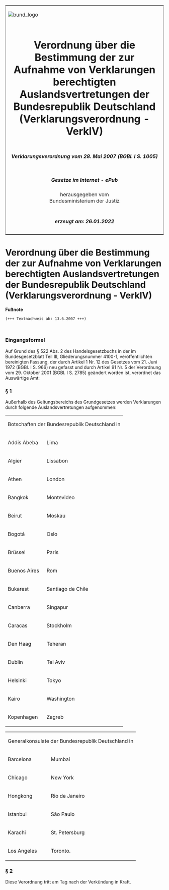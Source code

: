 <span id="DECKBLATT.html"></span>

<table border="0" frame="border" width="100%">

<tr valign="top">

<td align="left">

![bund\_logo](BfJ_2021_Web_de_de.gif)

</td>

<td align="right">

 

</td>

</tr>

<tr align="center" valign="middle">

<td colspan="2">

# Verordnung über die Bestimmung der zur Aufnahme von Verklarungen berechtigten Auslandsvertretungen der Bundesrepublik Deutschland (Verklarungsverordnung - VerklV)

</td>

</tr>

<tr align="center" valign="middle">

<td colspan="2">

##### Verklarungsverordnung vom 28. Mai 2007 (BGBl. I S. 1005)

</td>

</tr>

<tr align="center" valign="middle">

<td colspan="2">

  
  

##### Gesetze im Internet - ePub  
  
herausgegeben vom  
Bundesministerium der Justiz

</td>

</tr>

<tr align="center" valign="bottom">

<td colspan="2">

  
  

##### erzeugt am: 26.01.2022

</td>

</tr>

</table>

<span id="BJNR100500007.html"></span>

# Verordnung über die Bestimmung der zur Aufnahme von Verklarungen berechtigten Auslandsvertretungen der Bundesrepublik Deutschland (Verklarungsverordnung - VerklV)

<div>

  
**Fußnote**

<div class="jnhtml">

<div>

<div class="jurAbsatz">

  

``` 
(+++ Textnachweis ab: 13.6.2007 +++)

 
```

</div>

</div>

</div>

</div>

<span id="BJNR100500007BJNE000100000.html"></span>

### Eingangsformel  

<div>

<div class="jnhtml">

<div>

<div class="jurAbsatz">

Auf Grund des § 522 Abs. 2 des Handelsgesetzbuchs in der im
Bundesgesetzblatt Teil III, Gliederungsnummer 4100-1, veröffentlichten
bereinigten Fassung, der durch Artikel 1 Nr. 12 des Gesetzes vom 21.
Juni 1972 (BGBl. I S. 966) neu gefasst und durch Artikel 91 Nr. 5 der
Verordnung vom 29. Oktober 2001 (BGBl. I S. 2785) geändert worden ist,
verordnet das Auswärtige Amt:

</div>

</div>

</div>

</div>

<span id="BJNR100500007BJNE000200000.html"></span>

### § 1  

<div>

<div class="jnhtml">

<div>

<div class="jurAbsatz">

Außerhalb des Geltungsbereichs des Grundgesetzes werden Verklarungen
durch folgende Auslandsvertretungen aufgenommen:  
  

<table width="100%" style="border: none;">

<colgroup>

<col align="left" width="33%">

</col>

<col align="left" width="67%">

</col>

</colgroup>

<tbody valign="top">

<tr>

<td style colspan="2" align="left" valign="top" charoff="50">

Botschaften der Bundesrepublik Deutschland in

</div>

</div>

</div>

</div>

</td>

</tr>

<tr>

<td style align="left" valign="top" charoff="50">

Addis Abeba

</td>

<td style align="left" valign="top" charoff="50">

Lima

</td>

</tr>

<tr>

<td style align="left" valign="top" charoff="50">

Algier

</td>

<td style align="left" valign="top" charoff="50">

Lissabon

</td>

</tr>

<tr>

<td style align="left" valign="top" charoff="50">

Athen

</td>

<td style align="left" valign="top" charoff="50">

London

</td>

</tr>

<tr>

<td style align="left" valign="top" charoff="50">

Bangkok

</td>

<td style align="left" valign="top" charoff="50">

Montevideo

</td>

</tr>

<tr>

<td style align="left" valign="top" charoff="50">

Beirut

</td>

<td style align="left" valign="top" charoff="50">

Moskau

</td>

</tr>

<tr>

<td style align="left" valign="top" charoff="50">

Bogotá

</td>

<td style align="left" valign="top" charoff="50">

Oslo

</td>

</tr>

<tr>

<td style align="left" valign="top" charoff="50">

Brüssel

</td>

<td style align="left" valign="top" charoff="50">

Paris

</td>

</tr>

<tr>

<td style align="left" valign="top" charoff="50">

Buenos Aires

</td>

<td style align="left" valign="top" charoff="50">

Rom

</td>

</tr>

<tr>

<td style align="left" valign="top" charoff="50">

Bukarest

</td>

<td style align="left" valign="top" charoff="50">

Santiago de Chile

</td>

</tr>

<tr>

<td style align="left" valign="top" charoff="50">

Canberra

</td>

<td style align="left" valign="top" charoff="50">

Singapur

</td>

</tr>

<tr>

<td style align="left" valign="top" charoff="50">

Caracas

</td>

<td style align="left" valign="top" charoff="50">

Stockholm

</td>

</tr>

<tr>

<td style align="left" valign="top" charoff="50">

Den Haag

</td>

<td style align="left" valign="top" charoff="50">

Teheran

</td>

</tr>

<tr>

<td style align="left" valign="top" charoff="50">

Dublin

</td>

<td style align="left" valign="top" charoff="50">

Tel Aviv

</td>

</tr>

<tr>

<td style align="left" valign="top" charoff="50">

Helsinki

</td>

<td style align="left" valign="top" charoff="50">

Tokyo

</td>

</tr>

<tr>

<td style align="left" valign="top" charoff="50">

Kairo

</td>

<td style align="left" valign="top" charoff="50">

Washington

</td>

</tr>

<tr>

<td style align="left" valign="top" charoff="50">

Kopenhagen

</td>

<td style align="left" valign="top" charoff="50">

Zagreb

</td>

</tr>

</tbody>

</table>

  
  

<table width="100%" style="border: none;">

<colgroup>

<col align="left" width="33%">

</col>

<col align="left" width="67%">

</col>

</colgroup>

<tbody valign="top">

<tr>

<td style colspan="2" align="left" valign="top" charoff="50">

Generalkonsulate der Bundesrepublik Deutschland in

</td>

</tr>

<tr>

<td style align="left" valign="top" charoff="50">

Barcelona

</td>

<td style align="left" valign="top" charoff="50">

Mumbai

</td>

</tr>

<tr>

<td style align="left" valign="top" charoff="50">

Chicago

</td>

<td style align="left" valign="top" charoff="50">

New York

</td>

</tr>

<tr>

<td style align="left" valign="top" charoff="50">

Hongkong

</td>

<td style align="left" valign="top" charoff="50">

Rio de Janeiro

</td>

</tr>

<tr>

<td style align="left" valign="top" charoff="50">

Istanbul

</td>

<td style align="left" valign="top" charoff="50">

São Paulo

</td>

</tr>

<tr>

<td style align="left" valign="top" charoff="50">

Karachi

</td>

<td style align="left" valign="top" charoff="50">

St. Petersburg

</td>

</tr>

<tr>

<td style align="left" valign="top" charoff="50">

Los Angeles

</td>

<td style align="left" valign="top" charoff="50">

Toronto.

</td>

</tr>

</tbody>

</table>

</div>

</div>

</div>

</div>

<span id="BJNR100500007BJNE000300000.html"></span>

### § 2  

<div>

<div class="jnhtml">

<div>

<div class="jurAbsatz">

Diese Verordnung tritt am Tag nach der Verkündung in Kraft.

</div>

</div>

</div>

</div>
